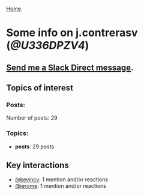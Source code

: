 [Home](https://kelu124.github.io/echommunity/)

# Some info on __j.contrerasv__ (_@U336DPZV4_)


## [Send me a Slack Direct message](https://echopen.slack.com/messages/@j.contrerasv/).

## Topics of interest

### Posts: 

Number of posts: 29

### Topics:

* __posts__: 29 posts

## Key interactions 

* [@kevincv](./U3BAH0X62.md): 1 mention and/or reactions
* [@jerome](./U07UEJC2H.md): 1 mention and/or reactions

